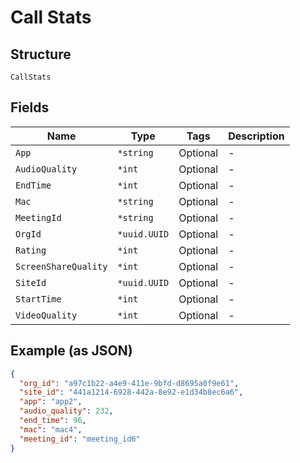 
# Call Stats

## Structure

`CallStats`

## Fields

| Name | Type | Tags | Description |
|  --- | --- | --- | --- |
| `App` | `*string` | Optional | - |
| `AudioQuality` | `*int` | Optional | - |
| `EndTime` | `*int` | Optional | - |
| `Mac` | `*string` | Optional | - |
| `MeetingId` | `*string` | Optional | - |
| `OrgId` | `*uuid.UUID` | Optional | - |
| `Rating` | `*int` | Optional | - |
| `ScreenShareQuality` | `*int` | Optional | - |
| `SiteId` | `*uuid.UUID` | Optional | - |
| `StartTime` | `*int` | Optional | - |
| `VideoQuality` | `*int` | Optional | - |

## Example (as JSON)

```json
{
  "org_id": "a97c1b22-a4e9-411e-9bfd-d8695a0f9e61",
  "site_id": "441a1214-6928-442a-8e92-e1d34b8ec6a6",
  "app": "app2",
  "audio_quality": 232,
  "end_time": 96,
  "mac": "mac4",
  "meeting_id": "meeting_id6"
}
```

